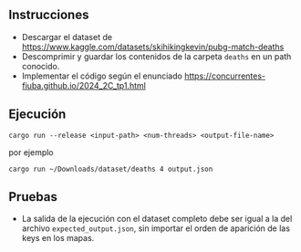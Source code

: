 Instrucciones
-------------

- Descargar el dataset de https://www.kaggle.com/datasets/skihikingkevin/pubg-match-deaths 
- Descomprimir y guardar los contenidos de la carpeta `deaths` en un path conocido.
- Implementar el código según el enunciado https://concurrentes-fiuba.github.io/2024_2C_tp1.html

Ejecución
---------

```
cargo run --release <input-path> <num-threads> <output-file-name>
```

por ejemplo

```
cargo run ~/Downloads/dataset/deaths 4 output.json
```

Pruebas
-------

- La salida de la ejecución con el dataset completo debe ser igual a la del archivo `expected_output.json`, sin importar
  el orden de aparición de las keys en los mapas.
